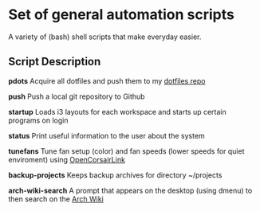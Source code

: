 # Set of general automation scripts
A variety of (bash) shell  scripts that make everyday easier.

## Script Description
**pdots**
Acquire all dotfiles and push them to my [dotfiles repo](https://github.com/akomis/dotfiles)

**push**
Push a local git repository to Github

**startup**
Loads i3 layouts for each workspace and starts up certain programs on login

**status**
Print useful information to the user about the system

**tunefans**
Tune fan setup (color) and fan speeds (lower speeds for quiet enviroment) using [OpenCorsairLink](https://github.com/audiohacked/OpenCorsairLink)

**backup-projects**
Keeps backup archives for directory ~/projects

**arch-wiki-search**
A prompt that appears on the desktop (using dmenu) to then search on the [Arch Wiki](https://wiki.archlinux.org/)
